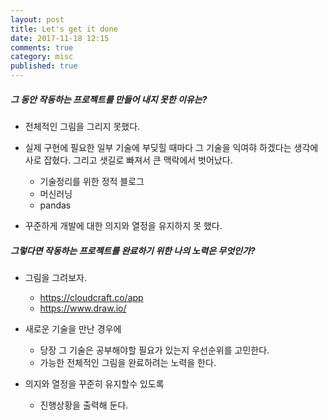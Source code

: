 ```yaml
---
layout: post
title: Let's get it done
date: 2017-11-18 12:15
comments: true
category: misc
published: true
---
```



##### 그 동안 작동하는 프로젝트를 만들어 내지 못한 이유는?

* 전체적인 그림을 그리지 못했다.

* 실제 구현에 필요한 일부 기술에 부딪힐 때마다 그 기술을 익여햐 하겠다는 생각에 사로 잡혔다. 
그리고 샛길로 빠져서 큰 맥락에서 벗어났다.
    * 기술정리를 위한 정적 블로그
    * 머신러닝
    * pandas

* 꾸준하게 개발에 대한 의지와 열정을 유지하지 못 했다.

##### 그렇다면 작동하는 프로젝트를 완료하기 위한 나의 노력은 무엇인가?

* 그림을 그려보자.
    * <https://cloudcraft.co/app>
    * <https://www.draw.io/>
    
* 새로운 기술을 만난 경우에
    - 당장 그 기술은 공부해야할 필요가 있는지 우선순위를 고민한다.
    - 가능한 전체적인 그림을 완료하려는 노력을 한다.
    
* 의지와 열정을 꾸준히 유지할수 있도록
    - 진행상황을 출력해 둔다. 



